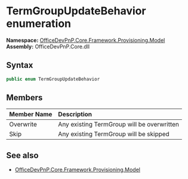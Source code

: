 # TermGroupUpdateBehavior  enumeration
  

**Namespace:** [OfficeDevPnP.Core.Framework.Provisioning.Model](OfficeDevPnP.Core.Framework.Provisioning.Model.md)  
**Assembly:** OfficeDevPnP.Core.dll  
## Syntax
```C#
public enum TermGroupUpdateBehavior
```
## Members
|**Member Name**|**Description**|
|:-----|:-----|
| Overwrite | Any existing TermGroup will be overwritten
| Skip | Any existing TermGroup will be skipped

## See also
- [OfficeDevPnP.Core.Framework.Provisioning.Model](OfficeDevPnP.Core.Framework.Provisioning.Model.md)
